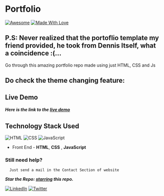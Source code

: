 # Portfolio
[![Awesome](https://cdn.rawgit.com/sindresorhus/awesome/d7305f38d29fed78fa85652e3a63e154dd8e8829/media/badge.svg)](https://github.com/pranjalg13) [![Made With Love](https://img.shields.io/badge/Made%20With-Love-orange.svg)](https://github.com/pranjalg13)

## P.S: Never realized that the portoflio template my friend provided, he took from Dennis Itself, what a coincidence :(...

Go through this amazing portfolio repo made using just HTML, CSS and Js 

## Do check the theme changing feature:

## Live Demo
###### **Here is the link to the [live demo](https://pranjalg13.github.io/portfolio-pranjal-goyal/)**


## Technology Stack Used

![HTML](https://img.shields.io/badge/Software-html-orange.svg?logo=html5&style=flat-square) 
![CSS](https://img.shields.io/badge/Software-css-yellowgreen.svg?logo=css3&style=flat-square)
![JavaScript](https://img.shields.io/badge/Software-javascript-blue.svg?logo=javascript&style=flat-square) 


- Front End - **HTML**, **CSS** , **JavaScript**

### Still need help?

```
  Just send a mail in the Contact Section of website

```

***Star the Repo: [starring](https://github.com/pranjalgoyal/portfolio-pranjalgoyal/) this repo.***


[![LinkedIn](https://img.shields.io/static/v1.svg?label=connect&message=@pranjalgoyal&color=grey&logo=linkedin&style=flat&logoColor=white&colorA=blue)](https://www.linkedin.com/in/pranjal-goyal-9b911b170/) [![Twitter](https://img.shields.io/static/v1.svg?label=connect&message=@pranjalgoyal&color=grey&logo=twitter&style=flat&logoColor=white&colorA=blue)](https://twitter.com/pranjalgoyal13)
